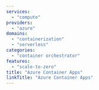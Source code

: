 ```yaml
---
services:
  - "compute"
providers:
  - "azure"
domains:
  - "containerization"
  - "serverless"
categories:
  - "container orchestrator"
features:
  - "scale-to-zero"
title: "Azure Container Apps"
linkTitle: "Azure Container Apps"
---
```

